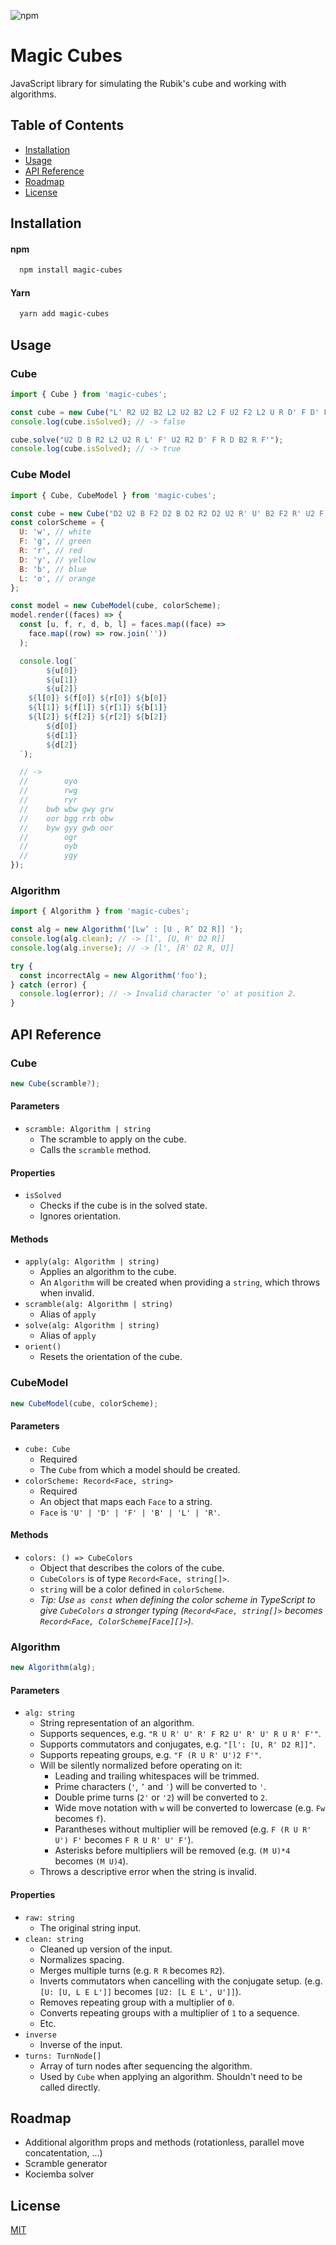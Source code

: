 ![npm](https://img.shields.io/npm/v/magic-cubes?style=for-the-badge)

# Magic Cubes

JavaScript library for simulating the Rubik's cube and working with algorithms.

## Table of Contents

- [Installation](#installation)
- [Usage](#usage)
- [API Reference](#api-reference)
- [Roadmap](#roadmap)
- [License](#license)

## Installation

#### npm

```bash
  npm install magic-cubes
```

#### Yarn

```bash
  yarn add magic-cubes
```

## Usage

### Cube

```js
import { Cube } from 'magic-cubes';

const cube = new Cube("L' R2 U2 B2 L2 U2 B2 L2 F U2 F2 L2 U R D' F D' F U L R");
console.log(cube.isSolved); // -> false

cube.solve("U2 D B R2 L2 U2 R L' F' U2 R2 D' F R D B2 R F'");
console.log(cube.isSolved); // -> true
```

### Cube Model

```js
import { Cube, CubeModel } from 'magic-cubes';

const cube = new Cube("D2 U2 B F2 D2 B D2 R2 D2 U2 R' U' B2 F2 R' U2 F L U R");
const colorScheme = {
  U: 'w', // white
  F: 'g', // green
  R: 'r', // red
  D: 'y', // yellow
  B: 'b', // blue
  L: 'o', // orange
};

const model = new CubeModel(cube, colorScheme);
model.render((faces) => {
  const [u, f, r, d, b, l] = faces.map((face) =>
    face.map((row) => row.join(''))
  );

  console.log(`
        ${u[0]}
        ${u[1]}
        ${u[2]}
    ${l[0]} ${f[0]} ${r[0]} ${b[0]}
    ${l[1]} ${f[1]} ${r[1]} ${b[1]}
    ${l[2]} ${f[2]} ${r[2]} ${b[2]}
        ${d[0]}
        ${d[1]}
        ${d[2]}
  `);

  // ->
  //        oyo
  //        rwg
  //        ryr
  //    bwb wbw gwy grw
  //    oor bgg rrb obw
  //    byw gyy gwb oor
  //        ogr
  //        oyb
  //        ygy
});
```

### Algorithm

```js
import { Algorithm } from 'magic-cubes';

const alg = new Algorithm('[Lw’ : [U , R’ D2 R]] ');
console.log(alg.clean); // -> [l', [U, R' D2 R]]
console.log(alg.inverse); // -> [l', [R' D2 R, U]]

try {
  const incorrectAlg = new Algorithm('foo');
} catch (error) {
  console.log(error); // -> Invalid character 'o' at position 2.
}
```

## API Reference

### Cube

```js
new Cube(scramble?);
```

#### Parameters

- `scramble: Algorithm | string`
  - The scramble to apply on the cube.
  - Calls the `scramble` method.

#### Properties

- `isSolved`
  - Checks if the cube is in the solved state.
  - Ignores orientation.

#### Methods

- `apply(alg: Algorithm | string)`
  - Applies an algorithm to the cube.
  - An `Algorithm` will be created when providing a `string`, which throws when invalid.
- `scramble(alg: Algorithm | string)`
  - Alias of `apply`
- `solve(alg: Algorithm | string)`
  - Alias of `apply`
- `orient()`
  - Resets the orientation of the cube.

### CubeModel

```js
new CubeModel(cube, colorScheme);
```

#### Parameters

- `cube: Cube`
  - Required
  - The `Cube` from which a model should be created.
- `colorScheme: Record<Face, string>`
  - Required
  - An object that maps each `Face` to a string.
  - `Face` is `'U' | 'D' | 'F' | 'B' | 'L' | 'R'`.

#### Methods

- `colors: () => CubeColors`
  - Object that describes the colors of the cube.
  - `CubeColors` is of type `Record<Face, string[]>`.
  - `string` will be a color defined in `colorScheme`.
  - _Tip: Use `as const` when defining the color scheme in TypeScript to give `CubeColors` a stronger typing (`Record<Face, string[]>` becomes `Record<Face, ColorScheme[Face][]>`)._

### Algorithm

```js
new Algorithm(alg);
```

#### Parameters

- `alg: string`
  - String representation of an algorithm.
  - Supports sequences, e.g. `"R U R' U' R' F R2 U' R' U' R U R' F'"`.
  - Supports commutators and conjugates, e.g. `"[l': [U, R' D2 R]]"`.
  - Supports repeating groups, e.g. `"F (R U R' U')2 F'"`.
  - Will be silently normalized before operating on it:
    - Leading and trailing whitespaces will be trimmed.
    - Prime characters (`'`, `’` and `′`) will be converted to `'`.
    - Double prime turns (`2'` or `'2`) will be converted to `2`.
    - Wide move notation with `w` will be converted to lowercase (e.g. `Fw` becomes `f`).
    - Parantheses without multiplier will be removed (e.g. `F (R U R' U') F'` becomes `F R U R' U' F'`).
    - Asterisks before multipliers will be removed (e.g. `(M U)*4` becomes `(M U)4`).
  - Throws a descriptive error when the string is invalid.

#### Properties

- `raw: string`
  - The original string input.
- `clean: string`
  - Cleaned up version of the input.
  - Normalizes spacing.
  - Merges multiple turns (e.g. `R R` becomes `R2`).
  - Inverts commutators when cancelling with the conjugate setup. (e.g. `[U: [U, L E L']]` becomes `[U2: [L E L', U']]`).
  - Removes repeating group with a multiplier of `0`.
  - Converts repeating groups with a multiplier of `1` to a sequence.
  - Etc.
- `inverse`
  - Inverse of the input.
- `turns: TurnNode[]`
  - Array of turn nodes after sequencing the algorithm.
  - Used by `Cube` when applying an algorithm. Shouldn't need to be called directly.

## Roadmap

- Additional algorithm props and methods (rotationless, parallel move concatentation, ...)
- Scramble generator
- Kociemba solver

## License

[MIT](https://choosealicense.com/licenses/mit/)
